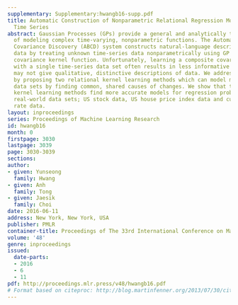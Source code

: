 ```yaml
---
supplementary: Supplementary:hwangb16-supp.pdf
title: Automatic Construction of Nonparametric Relational Regression Models for Multiple
  Time Series
abstract: Gaussian Processes (GPs) provide a general and analytically tractable way
  of modeling complex time-varying, nonparametric functions. The Automatic Bayesian
  Covariance Discovery (ABCD) system constructs natural-language description of time-series
  data by treating unknown time-series data nonparametrically using GP with a composite
  covariance kernel function. Unfortunately, learning a composite covariance kernel
  with a single time-series data set often results in less informative kernel that
  may not give qualitative, distinctive descriptions of data. We address this challenge
  by proposing two relational kernel learning methods which can model multiple time-series
  data sets by finding common, shared causes of changes. We show that the relational
  kernel learning methods find more accurate models for regression problems on several
  real-world data sets; US stock data, US house price index data and currency exchange
  rate data.
layout: inproceedings
series: Proceedings of Machine Learning Research
id: hwangb16
month: 0
firstpage: 3030
lastpage: 3039
page: 3030-3039
sections: 
author:
- given: Yunseong
  family: Hwang
- given: Anh
  family: Tong
- given: Jaesik
  family: Choi
date: 2016-06-11
address: New York, New York, USA
publisher: PMLR
container-title: Proceedings of The 33rd International Conference on Machine Learning
volume: '48'
genre: inproceedings
issued:
  date-parts:
  - 2016
  - 6
  - 11
pdf: http://proceedings.mlr.press/v48/hwangb16.pdf
# Format based on citeproc: http://blog.martinfenner.org/2013/07/30/citeproc-yaml-for-bibliographies/
---
```

